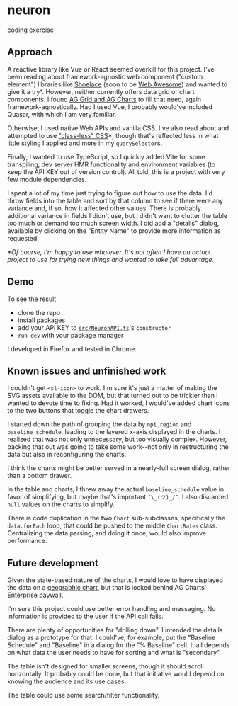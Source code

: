 # neuron
coding exercise

## Approach

A reactive library like Vue or React seemed overkill for this project. I've been reading about framework-agnostic web 
component ("custom element") libraries like [Shoelace](https://shoelace.style) (soon to be [Web Awesome](https://webawesome.com/))
and wanted to give it a try*. However, neither currently offers data grid or chart components. I found [AG Grid and 
AG Charts](https://www.ag-grid.com/) to fill that need, again framework-agnostically. Had I used Vue, I probably 
would've included Quasar, with which I am very familiar.

Otherwise, I used native Web APIs and vanilla CSS. I've also read about and attempted to use
["class-less" CSS](https://www.spicyweb.dev/css-nouveau/1-vanilla-has-never-tasted-so-hot/5-class-less-css-ftw!/)*, 
though that's reflected less in what little styling I applied and more in my `querySelector`s.

Finally, I wanted to use TypeScript, so I quickly added 
Vite for some transpiling, dev server HMR functionality and environment variables (to keep the API KEY out of 
version control). All told, this is a project with very few module dependencies.

I spent a lot of my time just trying to figure out how to use the data. I'd throw fields into the table and sort by 
that column to see if there were any variance and, if so, how it affected other values. There is probably additional
variance in fields I didn't use, but I didn't want to clutter the table too much or demand too much screen width. I 
did add a "details" dialog, available by clicking on the "Entity Name" to provide more information as requested.

_*Of course, I'm happy to use whatever. It's not often I have an actual project to use for trying new things and 
wanted to take full advantage._ 

## Demo

To see the result
 - clone the repo
 - install packages
 - add your API KEY to [`src/NeuronAPI.ts`](src/NeuronAPI.ts)'s `constructor`
 - `run dev` with your package manager

I developed in Firefox and tested in Chrome.

## Known issues and unfinished work

I couldn't get `<sl-icon>` to work. I'm sure it's just a matter of making the SVG assets available to the DOM, but 
that turned out to be trickier than I wanted to devote time to fixing. Had it worked, I would've added chart icons to 
the two buttons that toggle the chart drawers.

I started down the path of grouping the data by `npi_region` and `baseline_schedule`, leading to the layered x-axis 
displayed in the charts. I realized that was not only unnecessary, but too visually complex. However, backing that 
out was going to take some work--not only in restructuring the data but also in reconfiguring the charts. 

I think the charts might be better served in a nearly-full screen dialog, rather than a bottom drawer.

In the table and charts, I threw away the actual `baseline_schedule` value in favor of simplifying, but maybe that's
important `¯\_(ツ)_/¯`. I also discarded `null` values on the charts to simplify.

There is code duplication in the two `Chart` sub-subclasses, specifically the `data.forEach` loop, that could be 
pushed to the middle `ChartRates` class. Centralizing the data parsing, and doing it once, would also improve 
performance.

## Future development

Given the state-based nature of the charts, I would love to have displayed the data on a
[geographic chart](https://www.ag-grid.com/charts/javascript/map-shapes/), but that is locked behind AG Charts' 
Enterprise paywall.

I'm sure this project could use better error handling and messaging. No information is provided to the user if the API 
call fails.

There are plenty of opportunities for "drilling down". I intended the details dialog as a prototype for that. I 
could've, for example, put the "Baseline Schedule" and "Baseline" in a dialog for the "% Baseline" cell. It all 
depends on what data the user needs to have for sorting and what is "secondary".

The table isn't designed for smaller screens, though it should scroll horizontally. It probably could be done, but that 
initiative would depend on knowing the audience and its use cases. 

The table could use some search/filter functionality.
